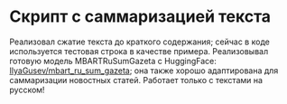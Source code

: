 # Скрипт с саммаризацией текста

Реализовал сжатие текста до краткого содержания; сейчас в коде используется тестовая строка в качестве примера.
Реализовывал готовую модель MBARTRuSumGazeta с HuggingFace: [IlyaGusev/mbart_ru_sum_gazeta](https://huggingface.co/IlyaGusev/mbart_ru_sum_gazeta); она также хорошо адаптирована для саммаризации новостных статей.
Работает только с текстами на русском!
